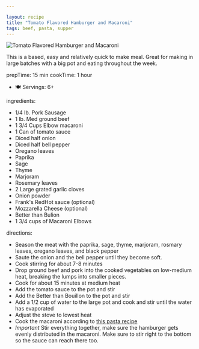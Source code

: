```yaml
---

layout: recipe
title: "Tomato Flavored Hamburger and Macaroni"
tags: beef, pasta, supper
---
```


![Tomato Flavored Hamburger and Macaroni](/recipes/pix/tomato-flavored-hamburger-macaroni.webp)

This is a based, easy and relatively quick to make meal. Great for making in large batches with a big pot and eating throughout the week.

prepTime: 15 min
cookTime: 1 hour
- 🍽️ Servings: 6+

ingredients:
- 1/4 lb. Pork Sausage
- 1 lb. Med ground beef
- 1 3/4 Cups Elbow macaroni
- 1 Can of tomato sauce
- Diced half onion
- Diced half bell pepper
- Oregano leaves
- Paprika
- Sage
- Thyme
- Marjoram
- Rosemary leaves
- 2 Large grated garlic cloves
- Onion powder
- Frank's RedHot sauce (optional)
- Mozzarella Cheese (optional)
- Better than Bulion
- 1 3/4 cups of Macaroni Elbows

directions:
- Season the meat with the paprika, sage, thyme, marjoram, rosmary leaves, oregano leaves, and black pepper
- Saute the onion and the bell pepper until they become soft.
- Cook stirring for about 7-8 minutes
- Drop ground beef and pork into the cooked vegetables on low-medium heat, breaking the lumps into smaller pieces.
- Cook for about 15 minutes at medium heat
- Add the tomato sauce to the pot and stir
- Add the Better than Bouillon to the pot and stir
- Add a 1/2 cup of water to the large pot and cook and stir until the water has evaporated
- Adjust the stove to lowest heat
- Cook the macaroni according to [this pasta recipe](pasta.html)
- *Important* Stir everything together, make sure the hamburger gets evenly distributed in the macaroni. Make sure to stir right to the bottom so the sauce can reach there too.
